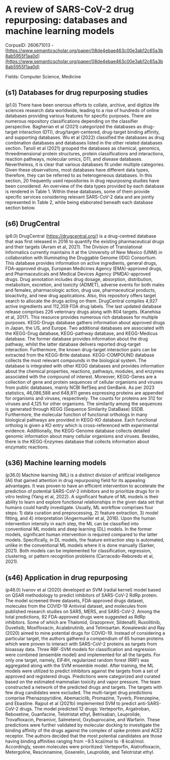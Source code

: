 # A review of SARS-CoV-2 drug repurposing: databases and machine learning models

CorpusID: 260671013 - [https://www.semanticscholar.org/paper/08de4ebae463c00e3ab12c65a3b8ab5955f1aa0d](https://www.semanticscholar.org/paper/08de4ebae463c00e3ab12c65a3b8ab5955f1aa0d)

Fields: Computer Science, Medicine

## (s1) Databases for drug repurposing studies
(p1.0) There have been onerous efforts to collate, archive, and digitize life sciences research data worldwide, leading to a rise of hundreds of online databases providing various features for specific purposes. There are numerous repository classifications depending on the classifier perspective. Bagherian et al (2021) categorized the databases as drug-target interaction (DTI), drug/target-centered, drug-target binding affinity, and supporting databases. Wu et al (2022) classified the databases as drug combination databases and databases listed in the other related databases section. Tanoli et al (2021) grouped the databases as chemical, genomics, threedimensional protein structures, protein classifications and interactions, reaction pathways, molecular omics, DTI, and disease databases. Nevertheless, it is clear that various databases fit under multiple categories. Given these observations, most databases have different data types, therefore, they can be referred to as heterogeneous databases. In this section, 20 frequently used repositories in drug repurposing studies have been considered. An overview of the data types provided by each database is rendered in Table 1. Within these databases, some of them provide specific services considering relevant SARS-CoV-2 data and are jointly represented in Table 2, while being elaborated beneath each database section below.
## (s6) DrugCentral
(p6.0) DrugCentral (https://drugcentral.org/) is a drug-centred database that was first released in 2016 to quantify the existing pharmaceutical drugs and their targets (Avram et al, 2021). The Division of Translational Informatics currently maintains it at the University of New Mexico (UNM) in collaboration with Illuminating the Druggable Genome (IDG) Consortium. This database provides information on active ingredients, general drugs, FDA-approved drugs, European Medicines Agency (EMA)-approved drugs, and Pharmaceuticals and Medical Devices Agency (PMDA)-approved drugs. Drug annotation includes drug dosage, absorption, distribution, metabolism, excretion, and toxicity (ADMET), adverse events for both males and females, pharmacologic action, drug use, pharmaceutical products, bioactivity, and new drug applications. Also, this repository offers target search to allocate the drugs acting on them. DrugCentral compiles 4,927 active ingredients and 112,359 FDA drug labels. The last updated database release comprises 226 veterinary drugs along with 804 targets.   (Kanehisa et al, 2017). This resource provides numerous rich databases for multiple purposes. KEGG-Drugs database gathers information about approved drugs in Japan, the US, and Europe. Two additional databases are associated with the KEGG-Drug database, KEGG-pathway database, and KEGG-Medicus database. The former database provides information about the drug pathway, whilst the latter database delivers reported drug-target interaction. Furthermore, the known drug-target interaction pairs can be extracted from the KEGG-Brite database. KEGG-COMPOUND database collects the most relevant compounds in the biological system. The database is integrated with other KEGG databases and provides information about the chemical properties, reactions, pathways, modules, and enzymes associated with the compound of interest. Moreover, KEGG-Genes are a collection of gene and protein sequences of cellular organisms and viruses from public databases, mainly NCBI RefSeq and GenBank. As per 2023 statistics, 46,086,588 and 648,811 genes expressing proteins are appended for organisms and viruses, respectively. The counts for proteins are 312 for viruses and 4,125 for other organisms. The similarity among the sequences is generated through KEGG (Sequence Similarity DataBase) SSDB. Furthermore, the molecular function of functional orthologs in many biological pathways are provided in KEGG-KO database. Each functional ortholog is given a KO entry which is cross-referenced with experimental evidence. Additionally, the KEGG-Genome database collects detailed genomic information about many cellular organisms and viruses. Besides, there is the KEGG-Enzymes database that collects information about enzymatic reactions.
## (s36) Machine learning models
(p36.0) Machine learning (ML) is a distinct division of artificial intelligence (AI) that gained attention in drug repurposing field for its appealing advantages. It was proven to have an efficient intervention to accelerate the prediction of potential SARS-CoV-2 inhibitors and to prioritize drugs for in vitro testing (Yang et al, 2022). A significant feature of ML models is their ability to learn and explore functional relationships in the given data set that humans could hardly investigate. Usually, ML workflow comprises four steps: 1) data curation and preprocessing, 2) feature extraction, 3) model fitting, and 4) interpretation (Angermueller et al, 2016). Upon the human intervention intensity in each step, the ML can be classified into conventional ML models and deep learning (DL) models. In the former models, significant human intervention is required compared to the latter models. Specifically, in DL models, the feature extraction step is automated, unlike in the conventional ML models where it is done manually (Sarker, 2021). Both models can be implemented for classification, regression, clustering, or pattern recognition problems (Carracedo-Reboredo et al, 2021).
## (s46) Application in drug repurposing
(p46.0) Ivanov et al (2020) developed an SVM (radial kernel) model based on QSAR methodology to predict inhibitors of SARS-CoV-2 RdRp protein. The model screened three datasets, FDA-approved drugs dataset, molecules from the COVID-19 Antiviral dataset, and molecules from published research studies on SARS, MERS, and SARS-CoV-2. Among the total predictions, 92 FDA-approved drugs were suggested as RdRp inhibitors. Some of which are Thalomid, Grazoprevir, Sildenafil, Ruxolitinib, Duvelisib, Moxifloxacin, Acalabrutinib, and Telmisartan. Kowalewski and Ray (2020) aimed to mine potential drugs for COVID-19. Instead of considering a particular target, the authors gathered a compendium of 65 human proteins which were proven to interact with SARS-CoV-2 proteins as targets from bioassay data. Three RBF-SVM models for classification and regression were combined (ensemble model) and implemented for all the targets. For only one target, namely, EIF4H, regularized random forest (RRF) was aggregated along with the SVM ensemble model. After training, the ML models were utilized to predict inhibitors against the targets from a set of approved and registered drugs. Predictions were categorized and curated based on the estimated mammalian toxicity and vapor pressure. The team constructed a network of the predicted drugs and targets. The targets with few drug candidates were excluded. The multi-target drug predictions comprise Phenazopyridine, Abemaciclib, Promazine, Tyverb, Pirenzepine, and Ebastine. Rajput et al (2021b) implemented SVM to predict anti-SARS-CoV-2 drugs. The model predicted 12 drugs: Verteporfin, Argatroban, Reboxetine, Guanfacine, Telotristat ethyl, Betrixaban, Leuprolide, Trovafloxacin, Peramivir, Salmeterol, Oxybuprocaine, and Warfarin. These predictions were further validated by molecular docking to investigate the binding affinity of the drugs against the complex of spike protein and ACE2 receptor. The authors decided that the most potential candidates are those having binding affinities ranging from −9.5 kcal/mol to -8 kcal/mol. Accordingly, seven molecules were prioritized: Verteporfin, Alatrofloxacin, Metergoline, Rescinnamine, Goserelin, Leuprolide, and Telotristat ethyl.
